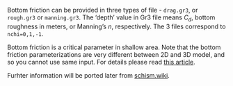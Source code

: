 Bottom friction can be provided in three types of file - `drag.gr3`, or `rough.gr3` or `manning.gr3`. The ‘depth’ value in Gr3 file means $C_d$, bottom roughness in meters, or Manning’s $n$, respectively. The 3 files correspond to `nchi=0,1,-1`.

Bottom friction is a critical parameter in shallow area. Note that the bottom friction parameterizations are very different between 2D and 3D model, and so you cannot use same input. For details please read [this article](http://ccrm.vims.edu/yinglong/wiki_files/Report-ChezyFlow-Sept2011.pdf).

Furhter information will be ported later from [schism.wiki](http://ccrm.vims.edu/w/index.php/Simulating_wetting_and_drying_with_SELFE).